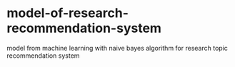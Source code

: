 # model-of-research-recommendation-system
model from machine learning with naive bayes algorithm for research topic recommendation system
